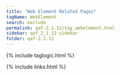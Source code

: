 ```yaml
---
title: "Web Element Related Pages"
tagName: WebElement
search: exclude
permalink: qaf-2.1.12/tag_webelement.html
sidebar: qaf_2_1_12-sidebar
folder: qaf-2.1.12
---
```

{% include taglogic.html %}

{% include links.html %}
